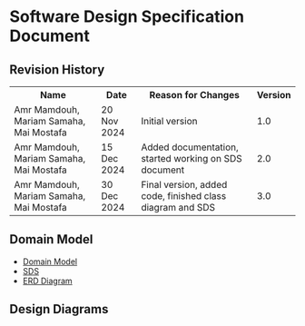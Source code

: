 # Software Design Specification Document

## Revision History

<table>
<tr>
<th>Name</th>
<th>Date</th>
<th>Reason for Changes</th>
<th>Version</th>
</tr>
<tr>
<td>Amr Mamdouh, Mariam Samaha, Mai Mostafa</td>
<td>20 Nov 2024</td>
<td>Initial version</td>
<td>1.0</td>
</tr>
<tr>
<td>Amr Mamdouh, Mariam Samaha, Mai Mostafa</td>
<td>15 Dec 2024</td>
<td>Added documentation, started working on SDS document</td>
<td>2.0</td>
</tr>
<tr>
<td>Amr Mamdouh, Mariam Samaha, Mai Mostafa</td>
<td>30 Dec 2024</td>
<td>Final version, added code, finished class diagram and SDS</td>
<td>3.0</td>
</tr>
</table>

## Domain Model

- [Domain Model](diagrams/domain_model.puml)
- [SDS](https://docs.google.com/document/d/1OR9eBksKUiGZma_QbLJcEHwOAHB_FlHuoPR4K7HY0Yg/edit?tab=t.0)
- [ERD Diagram](https://miro.com/app/board/uXjVLyLiThE=/?share_link_id=510377487749)
## Design Diagrams

